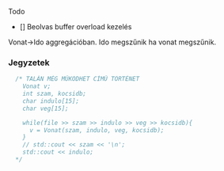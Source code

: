 Todo
- [] Beolvas buffer overload kezelés

Vonat->Ido aggregációban. Ido megszűnik ha vonat megszűnik.


### Jegyzetek 

```cpp
  /* TALÁN MÉG MŰKÖDHET CÍMŰ TÖRTÉNET  
    Vonat v;
    int szam, kocsidb;
    char indulo[15];
    char veg[15];

    while(file >> szam >> indulo >> veg >> kocsidb){
      v = Vonat(szam, indulo, veg, kocsidb);
    }
    // std::cout << szam << '\n';
    std::cout << indulo;
  */

```
